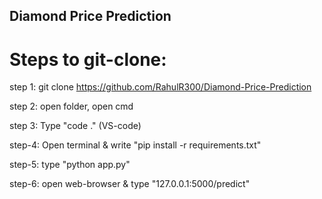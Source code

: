 ## Diamond Price Prediction


# Steps to git-clone:

step 1: git clone https://github.com/RahulR300/Diamond-Price-Prediction

step 2: open folder, open cmd

step 3: Type "code ." (VS-code)

step-4: Open terminal & write "pip install -r requirements.txt"

step-5: type "python app.py"

step-6: open web-browser & type "127.0.0.1:5000/predict"
